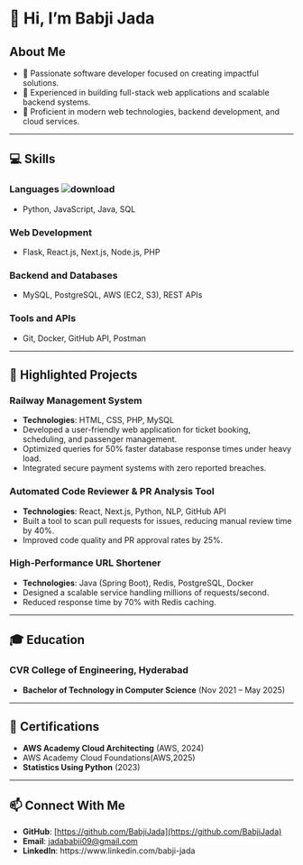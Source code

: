 # 👋 Hi, I’m Babji Jada

## About Me

- 🌟 Passionate software developer focused on creating impactful solutions.
- 🚀 Experienced in building full-stack web applications and scalable backend systems.
- 💼 Proficient in modern web technologies, backend development, and cloud services.

---

## 💻 Skills

### Languages ![download](https://github.com/user-attachments/assets/7c1b88a4-636b-4503-aafe-a2efc1cc9f58)


- Python, JavaScript, Java, SQL

### Web Development

- Flask, React.js, Next.js, Node.js, PHP

### Backend and Databases

- MySQL, PostgreSQL, AWS (EC2, S3), REST APIs

### Tools and APIs

- Git, Docker, GitHub API, Postman

---

## 🚉 Highlighted Projects

### Railway Management System

- **Technologies**: HTML, CSS, PHP, MySQL
- Developed a user-friendly web application for ticket booking, scheduling, and passenger management.
- Optimized queries for 50% faster database response times under heavy load.
- Integrated secure payment systems with zero reported breaches.

### Automated Code Reviewer & PR Analysis Tool

- **Technologies**: React, Next.js, Python, NLP, GitHub API
- Built a tool to scan pull requests for issues, reducing manual review time by 40%.
- Improved code quality and PR approval rates by 25%.

### High-Performance URL Shortener

- **Technologies**: Java (Spring Boot), Redis, PostgreSQL, Docker
- Designed a scalable service handling millions of requests/second.
- Reduced response time by 70% with Redis caching.

---

## 🎓 Education

### CVR College of Engineering, Hyderabad

- **Bachelor of Technology in Computer Science** (Nov 2021 – May 2025)

---

## 📜 Certifications

- **AWS Academy Cloud Architecting** (AWS, 2024)
- AWS Academy Cloud Foundations(AWS,2025)
- **Statistics Using Python** (2023)

---

## 📫 Connect With Me

- **GitHub**: [https://github.com/BabjiJada](https://github.com/BabjiJada)
- **Email**: [jadababji09@gmail.com](mailto\:jadababji09@gmail.com)
- **LinkedIn**: https\://www\.linkedin.com/babji-jada
